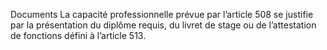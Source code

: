 Documents
La capacité professionnelle prévue par l’article 508 se justifie par la présentation du diplôme requis, du livret de stage ou de l’attestation de fonctions défini à l’article 513.